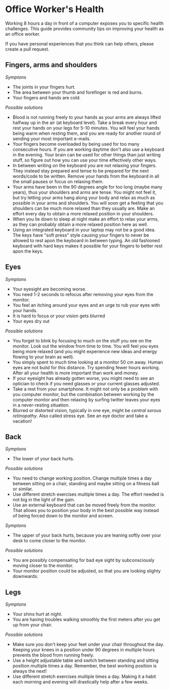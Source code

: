 # Office Worker's Health
Working 8 hours a day in front of a computer exposes you to specific health challenges. This guide provides community tips on improving your health as an office worker. 

If you have personal experiences that you think can help others, please create a pull request.

## Fingers, arms and shoulders

*Symptons*
* The joints in your fingers hurt.
* The area between your thumb and forefinger is red and burns.
* Your fingers and hands are cold.

*Possible solutions*
* Blood is not running freely to your hands as your arms are always lifted halfway up in the air (at keyboard level). Take a break every hour and rest your hands on your legs for 5-10 minutes. You will feel your hands being warm when resting them, and you are ready for another round of sending your most important e-mails.
* Your fingers become overloaded by being used for too many consecutive hours. If you are working daytime don't also use a keyboard in the evening. Your brain can be used for other things than just writing stuff, so figure out how you can use your time effectively other ways.
* In between writing on the keyboard you are not relaxing your fingers. They instead stay prepared and tense to be prepared for the next words/code to be written. Remove your hands from the keyboard in all the small pauses or focus on relaxing them.
* Your arms have been in the 90 degrees angle for too long (maybe many years), thus your shoulders and arms are tense. You might not feel it, but try letting your arms hang along your body and relax as much as possible in your arms and shoulders. You will soon get a feeling that you shoulders can be much more relaxed than they usually are. Make an effort every day to obtain a more relaxed position in your shoulders.
* When you lie down to sleep at night make an effort to relax your arms, as they can probably obtain a more relaxed position here as well.
* Using an integrated keyboard in your laptop may not be a good idea. The keys have "soft press" style causing your fingers to never be allowed to rest apon the keyboard in between typing. An old fashioned keyboard with hard keys makes it possible for your fingers to better rest apon the keys.

## Eyes

*Symptons*
* Your eyesight are becoming worse.
* You need 1-2 seconds to refocus after removing your eyes from the monitor.
* You feel an itching around your eyes and an urge to rub your eyes with your hands.
* It is hard to focus or your vision gets blurred
* Your eyes dry out

*Possible solutions*
* You forget to blink by focusing to much on the stuff you see on the monitor. Look out the window from time to time. You will feel you eyes being more relaxed (and you might experience new ideas and energy flowing to your brain as well).
* You simply spent to much time looking at a monitor 50 cm away. Human eyes are not build for this distance. Try spending fewer hours working. After all your health is more important than work and money.
* If your eyesight has already gotten worse, you might need to see an optician to check if you need glasses or your current glasses adjusted.
* Take a rest from your smartphone. It might not only be a problem with you computer monitor, but the combination between working by the computer monitor and then relaxing by surfing twitter leaves your eyes in a never-resting situation.
* Blurred or distorted vision, typically in one eye, might be *central serous retinopathy*. Also called stress eye. See an eye doctor and take a vacation!

## Back

*Symptons*
* The lower of your back hurts.

*Possible solutions*
* You need to change working position. Change multiple times a day between sitting on a chair, standing and maybe sitting on a fitness ball or similar.
* Use different stretch exercises multiple times a day. The effort needed is not big in the light of the gain.
* Use an external keyboard that can be moved freely from the monitor. That allows you to position your body in the best possible way instead of being forced down to the monitor and screen.

*Symptons*
* The upper of your back hurts, because you are leaning softly over your desk to come closer to the monitor.

*Possible solutions*
* You are possibly compensating for bad eye sight by subconsciously moving closer to the monitor.
* Your monitor position could be adjusted, so that you are looking slighty downwards.

## Legs

*Symptons*
* Your shins hurt at night.
* You are having troubles walking smoothly the first meters after you get up from your chair.

*Possible solutions*
* Make sure you don't keep your feet under your chair throughout the day. Keeping your knees in a position under 90 degrees in multiple hours prevents the blood from running freely.
* Use a height adjustable table and switch between standing and sitting position multiple times a day. Remember, the best working position is always the next!
* Use different stretch exercises multiple times a day. Making it a habit each morning and evening will drastically help after a few weeks.
